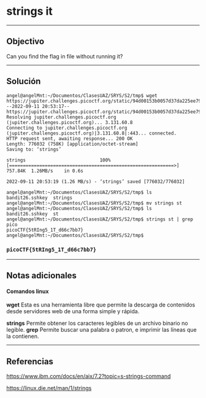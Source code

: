 # strings it


---
## Objectivo

Can you find the flag in file without running it?

---
## Solución

``` shell
angel@angelMnt:~/Documentos/ClasesUAZ/SRYS/S2/tmp$ wget https://jupiter.challenges.picoctf.org/static/94d00153b0057d37da225ee79a846c62/strings
--2022-09-11 20:53:17--  https://jupiter.challenges.picoctf.org/static/94d00153b0057d37da225ee79a846c62/strings
Resolving jupiter.challenges.picoctf.org (jupiter.challenges.picoctf.org)... 3.131.60.8
Connecting to jupiter.challenges.picoctf.org (jupiter.challenges.picoctf.org)|3.131.60.8|:443... connected.
HTTP request sent, awaiting response... 200 OK
Length: 776032 (758K) [application/octet-stream]
Saving to: ‘strings’

strings                           100%[============================================================>] 757.84K  1.26MB/s    in 0.6s    

2022-09-11 20:53:19 (1.26 MB/s) - ‘strings’ saved [776032/776032]

angel@angelMnt:~/Documentos/ClasesUAZ/SRYS/S2/tmp$ ls
bandit26.sshkey  strings
angel@angelMnt:~/Documentos/ClasesUAZ/SRYS/S2/tmp$ mv strings st
angel@angelMnt:~/Documentos/ClasesUAZ/SRYS/S2/tmp$ ls
bandit26.sshkey  st
angel@angelMnt:~/Documentos/ClasesUAZ/SRYS/S2/tmp$ strings st | grep pico
picoCTF{5tRIng5_1T_d66c7bb7}
angel@angelMnt:~/Documentos/ClasesUAZ/SRYS/S2/tmp$ 

```

### `picoCTF{5tRIng5_1T_d66c7bb7}`

---
## Notas adicionales
#### Comandos linux

**wget**
Esta es una herramienta libre que permite la descarga de contenidos desde servidores web de una forma simple y rápida.

**strings** 
Permite obtener los caracteres legibles de un archivo  binario no legible.
**grep**
Permite buscar una palabra o patron, e imprimir las líneas que la contienen.

---
## Referencias

https://www.ibm.com/docs/en/aix/7.2?topic=s-strings-command

https://linux.die.net/man/1/strings